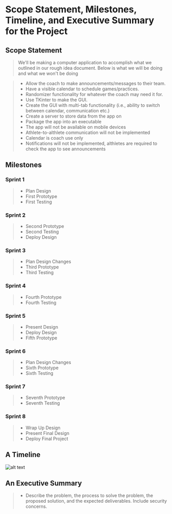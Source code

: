 # Scope Statement, Milestones, Timeline, and Executive Summary for the Project

## Scope Statement
> We'll be making a computer application to accomplish what we outlined in our rough idea document. Below is what we will be doing and what we won't be doing

> - Allow the coach to make announcements/messages to their team.
> - Have a visible calendar to schedule games/practices.
> - Randomizer functionality for whatever the coach may need it for.
> - Use TKinter to make the GUI.
> - Create the GUI with multi-tab functionality (i.e., ability to switch between calendar, communication etc.)
> - Create a server to store data from the app on
> - Package the app into an executable
> - The app will not be available on mobile devices
> - Athlete-to-althlete communication will not be implemented
> - Calendar is coach use only
> - Notifications will not be implemented, althletes are required to check the app to see announcements


## Milestones 
### Sprint 1
> - Plan Design
> - First Prototype
> - First Testing

### Sprint 2
> - Second Prototype
> - Second Testing
> - Deploy Design

### Sprint 3
> - Plan Design Changes
> - Third Prototype
> - Third Testing

### Sprint 4
> - Fourth Prototype
> - Fourth Testing

### Sprint 5
> - Present Design
> - Deploy Design 
> - Fifth Prototype

### Sprint 6
> - Plan Design Changes
> - Sixth Prototype
> - Sixth Testing


### Sprint 7
> - Seventh Prototype
> - Seventh Testing

### Sprint 8
> - Wrap Up Design
> - Present Final Design
> - Deploy Final Project

## A Timeline
![alt text][timeline]



## An Executive Summary
> - Describe the problem, the process to solve the problem, the proposed solution, and the expected deliverables. Include security concerns.

[timeline]:https://github.com/alexisbernt/loper-slam-dUNK/blob/main/Documentation/Week%201/Agile%20Timeline.jpeg "Agile Timeline"
